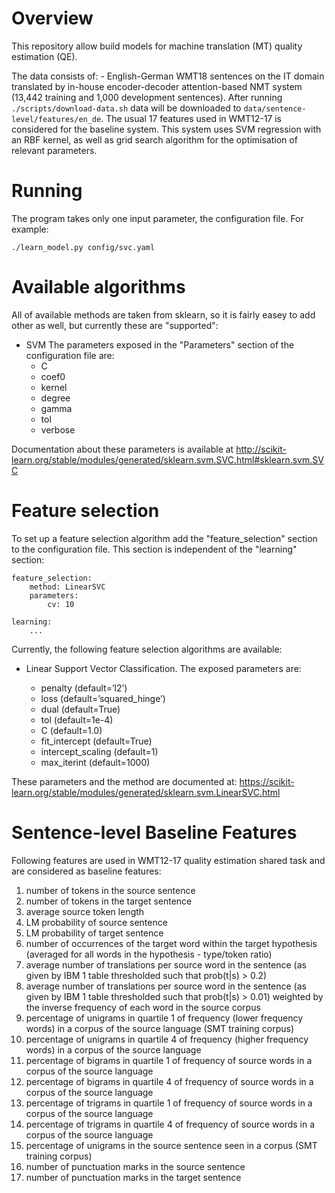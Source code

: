 Overview
========
This repository allow build models for machine translation (MT) quality estimation (QE).

The data consists of:
    - English-German WMT18 sentences on the IT domain translated by in-house encoder-decoder attention-based NMT system (13,442 training and 1,000 development sentences). After running `./scripts/download-data.sh` data will be downloaded to `data/sentence-level/features/en_de`. The usual 17 features used in WMT12-17 is considered for the baseline system. This system uses SVM regression with an RBF kernel, as well as grid search algorithm for the optimisation of relevant parameters.


Running
=======
The program takes only one input parameter, the configuration file. For example:

```
./learn_model.py config/svc.yaml
```


Available algorithms
====================
All of available methods are taken from sklearn, so it is fairly easey to add other
as well, but currently these are "supported":

* SVM
The parameters exposed in the "Parameters" section of the configuration file are:
    - C
    - coef0
    - kernel
    - degree
    - gamma
    - tol
    - verbose

Documentation about these parameters is available at
http://scikit-learn.org/stable/modules/generated/sklearn.svm.SVC.html#sklearn.svm.SVC


Feature selection
=================
To set up a feature selection algorithm add the "feature_selection" section to the 
configuration file. This section is independent of the "learning" section:

```
feature_selection:
    method: LinearSVC
    parameters:
        cv: 10

learning:
    ...
```

Currently, the following feature selection algorithms are available:

* Linear Support Vector Classification. The exposed parameters are:

    - penalty (default=’l2’)
    - loss (default=’squared_hinge’)
    - dual (default=True)
    - tol (default=1e-4)
    - C (default=1.0)
    - fit_intercept (default=True)
    - intercept_scaling (default=1)
    - max_iterint (default=1000)

These parameters and the method are documented at:
https://scikit-learn.org/stable/modules/generated/sklearn.svm.LinearSVC.html


Sentence-level Baseline Features
================================
Following features are used in WMT12-17 quality estimation shared task and are considered as baseline features:

1. number of tokens in the source sentence
2. number of tokens in the target sentence
3. average source token length
4. LM probability of source sentence
5. LM probability of target sentence
6. number of occurrences of the target word within the target hypothesis (averaged for all words in the hypothesis - type/token ratio)
7. average number of translations per source word in the sentence (as given by IBM 1 table thresholded such that prob(t|s) > 0.2)
8. average number of translations per source word in the sentence (as given by IBM 1 table thresholded such that prob(t|s) > 0.01) weighted by the inverse frequency of each word in the source corpus
9. percentage of unigrams in quartile 1 of frequency (lower frequency words) in a corpus of the source language (SMT training corpus)
10. percentage of unigrams in quartile 4 of frequency (higher frequency words) in a corpus of the source language
11. percentage of bigrams in quartile 1 of frequency of source words in a corpus of the source language
12. percentage of bigrams in quartile 4 of frequency of source words in a corpus of the source language
13. percentage of trigrams in quartile 1 of frequency of source words in a corpus of the source language
14. percentage of trigrams in quartile 4 of frequency of source words in a corpus of the source language
15. percentage of unigrams in the source sentence seen in a corpus (SMT training corpus)
16. number of punctuation marks in the source sentence
17. number of punctuation marks in the target sentence
